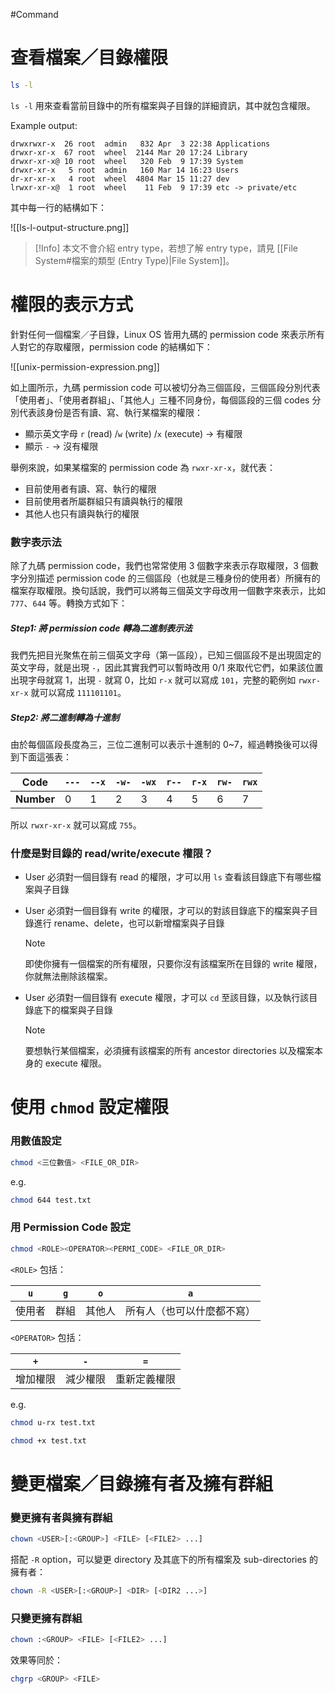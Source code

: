 #Command 

# 查看檔案／目錄權限

```bash
ls -l
```

`ls -l` 用來查看當前目錄中的所有檔案與子目錄的詳細資訊，其中就包含權限。

Example output:

```plaintext
drwxrwxr-x  26 root  admin   832 Apr  3 22:38 Applications
drwxr-xr-x  67 root  wheel  2144 Mar 20 17:24 Library
drwxr-xr-x@ 10 root  wheel   320 Feb  9 17:39 System
drwxr-xr-x   5 root  admin   160 Mar 14 16:23 Users
dr-xr-xr-x   4 root  wheel  4804 Mar 15 11:27 dev
lrwxr-xr-x@  1 root  wheel    11 Feb  9 17:39 etc -> private/etc
```

其中每一行的結構如下：

![[ls-l-output-structure.png]]

>[!Info]
>本文不會介紹 entry type，若想了解 entry type，請見 [[File System#檔案的類型 (Entry Type)|File System]]。

# 權限的表示方式

針對任何一個檔案／子目錄，Linux OS 皆用九碼的 permission code 來表示所有人對它的存取權限，permission code 的結構如下：

![[unix-permission-expression.png]]

如上圖所示，九碼 permission code 可以被切分為三個區段，三個區段分別代表「使用者」、「使用者群組」、「其他人」三種不同身份，每個區段的三個 codes 分別代表該身份是否有讀、寫、執行某檔案的權限：

- 顯示英文字母 `r` (read) /`w` (write) /`x` (execute) → 有權限
- 顯示 `-` → 沒有權限

舉例來說，如果某檔案的 permission code 為 `rwxr-xr-x`，就代表：

- 目前使用者有讀、寫、執行的權限
- 目前使用者所屬群組只有讀與執行的權限
- 其他人也只有讀與執行的權限

### 數字表示法

除了九碼 permission code，我們也常常使用 3 個數字來表示存取權限，3 個數字分別描述 permission code 的三個區段（也就是三種身份的使用者）所擁有的檔案存取權限。換句話說，我們可以將每三個英文字母改用一個數字來表示，比如 `777`、`644` 等。轉換方式如下：

##### Step1: 將 permission code 轉為二進制表示法

我們先把目光聚焦在前三個英文字母（第一區段），已知三個區段不是出現固定的英文字母，就是出現 `-`，因此其實我們可以暫時改用 0/1 來取代它們，如果該位置出現字母就寫 1，出現 `-` 就寫 0，比如 `r-x`  就可以寫成 `101`，完整的範例如 `rwxr-xr-x` 就可以寫成 `111101101`。

##### Step2: 將二進制轉為十進制

由於每個區段長度為三，三位二進制可以表示十進制的 0~7，經過轉換後可以得到下面這張表：

|Code|`---`|`--x`|`-w-`|`-wx`|`r--`|`r-x`|`rw-`|`rwx`|
|---|---|---|---|---|---|---|---|---|
|**Number**|0|1|2|3|4|5|6|7|

所以 `rwxr-xr-x` 就可以寫成 `755`。

### 什麼是對目錄的 read/write/execute 權限？

- User 必須對一個目錄有 read 的權限，才可以用 `ls` 查看該目錄底下有哪些檔案與子目錄
- User 必須對一個目錄有 write 的權限，才可以的對該目錄底下的檔案與子目錄進行 rename、delete，也可以新增檔案與子目錄

    >[!Note]
    >即使你擁有一個檔案的所有權限，只要你沒有該檔案所在目錄的 write 權限，你就無法刪除該檔案。

- User 必須對一個目錄有 execute 權限，才可以 `cd` 至該目錄，以及執行該目錄底下的檔案與子目錄

    >[!Note]
    >要想執行某個檔案，必須擁有該檔案的所有 ancestor directories 以及檔案本身的 execute 權限。

# 使用 `chmod` 設定權限

### 用數值設定

```sh
chmod <三位數值> <FILE_OR_DIR>
```

e.g.

```bash
chmod 644 test.txt
```

### 用 Permission Code 設定

```sh
chmod <ROLE><OPERATOR><PERMI_CODE> <FILE_OR_DIR>
```

`<ROLE>` 包括：

|`u`|`g`|`o`|`a`|
|---|---|---|---|
|使用者|群組|其他人|所有人（也可以什麼都不寫）|

`<OPERATOR>` 包括：

|`+`|`-`|`=`|
|---|---|---|
|增加權限|減少權限|重新定義權限|

e.g.

```bash
chmod u-rx test.txt

chmod +x test.txt
```

# 變更檔案／目錄擁有者及擁有群組

### 變更擁有者與擁有群組

```sh
chown <USER>[:<GROUP>] <FILE> [<FILE2> ...]
```

搭配 `-R` option，可以變更 directory 及其底下的所有檔案及 sub-directories 的擁有者：

```sh
chown -R <USER>[:<GROUP>] <DIR> [<DIR2 ...>]
```

### 只變更擁有群組

```sh
chown :<GROUP> <FILE> [<FILE2> ...]
```

效果等同於：

```sh
chgrp <GROUP> <FILE>
```
